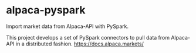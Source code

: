 # alpaca-pyspark
Import market data from Alpaca-API with PySpark.

This project develops a set of PySpark connectors to pull data from Alpaca-API in a distributed fashion.
https://docs.alpaca.markets/
